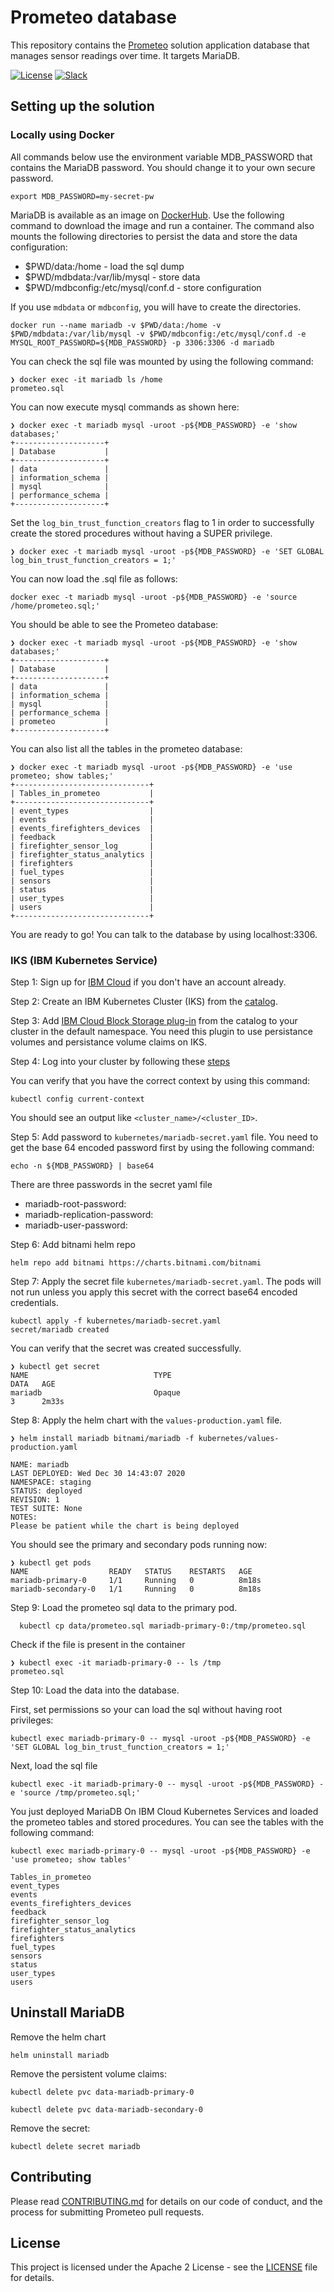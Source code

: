 # Prometeo database

This repository contains the [Prometeo](https://github.com/Code-and-Response/Prometeo) solution application database that manages sensor readings over time. It targets MariaDB.

[![License](https://img.shields.io/badge/License-Apache2-blue.svg)](https://www.apache.org/licenses/LICENSE-2.0) [![Slack](https://img.shields.io/badge/Join-Slack-blue)](https://join.slack.com/t/code-and-response/shared_invite/enQtNzkyMDUyODg1NDU5LTdkZDhmMjJkMWI1MDk1ODc2YTc2OTEwZTI4MGI3NDI0NmZmNTg0Zjg5NTVmYzNiNTYzNzRiM2JkZjYzOWIwMWE)

## Setting up the solution

### Locally using Docker

All commands below use the environment variable MDB_PASSWORD that contains the MariaDB password. You should change it to your own secure password.
```
export MDB_PASSWORD=my-secret-pw
```

MariaDB is available as an image on [DockerHub](https://hub.docker.com/_/mariadb/). Use the following command to download the image and run a container. The command also mounts the following directories to persist the data and store the data configuration:
- $PWD/data:/home - load the sql dump
- $PWD/mdbdata:/var/lib/mysql - store data
- $PWD/mdbconfig:/etc/mysql/conf.d - store configuration

If you use `mdbdata` or `mdbconfig`, you will have to create the directories.

```
docker run --name mariadb -v $PWD/data:/home -v $PWD/mdbdata:/var/lib/mysql -v $PWD/mdbconfig:/etc/mysql/conf.d -e MYSQL_ROOT_PASSWORD=${MDB_PASSWORD} -p 3306:3306 -d mariadb
```

You can check the sql file was mounted by using the following command:

```
❯ docker exec -it mariadb ls /home
prometeo.sql
```

You can now execute mysql commands as shown here:
```
❯ docker exec -t mariadb mysql -uroot -p${MDB_PASSWORD} -e 'show databases;'
+--------------------+
| Database           |
+--------------------+
| data               |
| information_schema |
| mysql              |
| performance_schema |
+--------------------+
```

Set the `log_bin_trust_function_creators` flag to 1 in order to successfully create the stored procedures without having a SUPER privilege.
```
❯ docker exec -t mariadb mysql -uroot -p${MDB_PASSWORD} -e 'SET GLOBAL log_bin_trust_function_creators = 1;'
```


You can now load the .sql file as follows:
```
docker exec -t mariadb mysql -uroot -p${MDB_PASSWORD} -e 'source /home/prometeo.sql;'
```

You should be able to see the Prometeo database:

```
❯ docker exec -t mariadb mysql -uroot -p${MDB_PASSWORD} -e 'show databases;'
+--------------------+
| Database           |
+--------------------+
| data               |
| information_schema |
| mysql              |
| performance_schema |
| prometeo           |
+--------------------+
```

You can also list all the tables in the prometeo database:
```
❯ docker exec -t mariadb mysql -uroot -p${MDB_PASSWORD} -e 'use prometeo; show tables;'
+------------------------------+
| Tables_in_prometeo           |
+------------------------------+
| event_types                  |
| events                       |
| events_firefighters_devices  |
| feedback                     |
| firefighter_sensor_log       |
| firefighter_status_analytics |
| firefighters                 |
| fuel_types                   |
| sensors                      |
| status                       |
| user_types                   |
| users                        |
+------------------------------+
```

You are ready to go! You can talk to the database by using localhost:3306.

### IKS (IBM Kubernetes Service)

Step 1: Sign up for [IBM Cloud](https://cloud.ibm.com/registration) if you don't have an account already.

Step 2: Create an IBM Kubernetes Cluster (IKS) from the [catalog](https://cloud.ibm.com/kubernetes/catalog/create).

Step 3: Add [IBM Cloud Block Storage plug-in](https://cloud.ibm.com/catalog/content/ibmcloud-block-storage-plugin-51baa72d-be9b-487a-8e77-02577d2b5b21-global) from the catalog to your cluster in the default namespace. You need this plugin to use persistance volumes and persistance volume claims on IKS. 

Step 4: Log into your cluster by following these [steps](https://cloud.ibm.com/docs/containers?topic=containers-access_cluster)

You can verify that you have the correct context by using this command:
```
kubectl config current-context
```
You should see an output like `<cluster_name>/<cluster_ID>`.

Step 5: Add password to `kubernetes/mariadb-secret.yaml` file. You need to get the base 64 encoded password first by using the following command:
```
echo -n ${MDB_PASSWORD} | base64
```
There are three passwords in the secret yaml file
- mariadb-root-password:
- mariadb-replication-password:
- mariadb-user-password:

Step 6: Add bitnami helm repo
```
helm repo add bitnami https://charts.bitnami.com/bitnami
```

Step 7: Apply the secret file `kubernetes/mariadb-secret.yaml`. The pods will not run unless you apply this secret with the correct base64 encoded credentials.

```
kubectl apply -f kubernetes/mariadb-secret.yaml
secret/mariadb created
```
You can verify that the secret was created successfully.

```
❯ kubectl get secret
NAME                            TYPE                                  DATA   AGE
mariadb                         Opaque                                3      2m33s
```


Step 8: Apply the helm chart with the `values-production.yaml` file.

```
❯ helm install mariadb bitnami/mariadb -f kubernetes/values-production.yaml

NAME: mariadb
LAST DEPLOYED: Wed Dec 30 14:43:07 2020
NAMESPACE: staging
STATUS: deployed
REVISION: 1
TEST SUITE: None
NOTES:
Please be patient while the chart is being deployed
```

You should see the primary and secondary pods running now:
```
❯ kubectl get pods
NAME                  READY   STATUS    RESTARTS   AGE
mariadb-primary-0     1/1     Running   0          8m18s
mariadb-secondary-0   1/1     Running   0          8m18s
```

Step 9: Load the prometeo sql data to the primary pod.

```
  kubectl cp data/prometeo.sql mariadb-primary-0:/tmp/prometeo.sql
```

Check if the file is present in the container
```
❯ kubectl exec -it mariadb-primary-0 -- ls /tmp
prometeo.sql
```

Step 10: Load the data into the database.

First, set permissions so your can load the sql without having root privileges:
```
kubectl exec mariadb-primary-0 -- mysql -uroot -p${MDB_PASSWORD} -e 'SET GLOBAL log_bin_trust_function_creators = 1;'
```

Next, load the sql file
```
kubectl exec -it mariadb-primary-0 -- mysql -uroot -p${MDB_PASSWORD} -e 'source /tmp/prometeo.sql;'
  ```

You just deployed MariaDB On IBM Cloud Kubernetes Services and loaded the prometeo tables and stored procedures. You can see the tables with the following command:

```
kubectl exec mariadb-primary-0 -- mysql -uroot -p${MDB_PASSWORD} -e 'use prometeo; show tables'
```
```
Tables_in_prometeo
event_types
events
events_firefighters_devices
feedback
firefighter_sensor_log
firefighter_status_analytics
firefighters
fuel_types
sensors
status
user_types
users
```

## Uninstall MariaDB
Remove the helm chart
```
helm uninstall mariadb
```

Remove the persistent volume claims:
```
kubectl delete pvc data-mariadb-primary-0

kubectl delete pvc data-mariadb-secondary-0
```

Remove the secret:
```
kubectl delete secret mariadb
```

## Contributing

Please read [CONTRIBUTING.md](CONTRIBUTING.md) for details on our code of conduct, and the process for submitting Prometeo pull requests.

## License

This project is licensed under the Apache 2 License - see the [LICENSE](LICENSE) file for details.